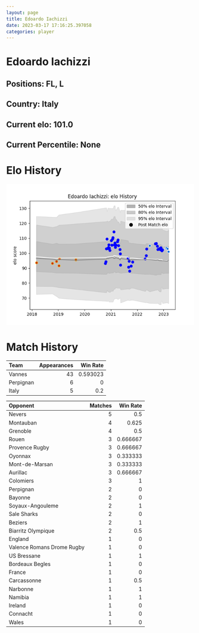 ```yaml
---  
layout: page  
title: Edoardo Iachizzi  
date: 2023-03-17 17:16:25.397058  
categories: player  
---
```

# Edoardo Iachizzi

## Positions: FL, L

## Country: Italy

## Current elo: 101.0

## Current Percentile: None

# Elo History


![elo history](history_EdoardoIachizzi.png)
# Match History


| Team      |   Appearances |   Win Rate |
|:----------|--------------:|-----------:|
| Vannes    |            43 |   0.593023 |
| Perpignan |             6 |   0        |
| Italy     |             5 |   0.2      |

| Opponent                   |   Matches |   Win Rate |
|:---------------------------|----------:|-----------:|
| Nevers                     |         5 |   0.5      |
| Montauban                  |         4 |   0.625    |
| Grenoble                   |         4 |   0.5      |
| Rouen                      |         3 |   0.666667 |
| Provence Rugby             |         3 |   0.666667 |
| Oyonnax                    |         3 |   0.333333 |
| Mont-de-Marsan             |         3 |   0.333333 |
| Aurillac                   |         3 |   0.666667 |
| Colomiers                  |         3 |   1        |
| Perpignan                  |         2 |   0        |
| Bayonne                    |         2 |   0        |
| Soyaux-Angouleme           |         2 |   1        |
| Sale Sharks                |         2 |   0        |
| Beziers                    |         2 |   1        |
| Biarritz Olympique         |         2 |   0.5      |
| England                    |         1 |   0        |
| Valence Romans Drome Rugby |         1 |   0        |
| US Bressane                |         1 |   1        |
| Bordeaux Begles            |         1 |   0        |
| France                     |         1 |   0        |
| Carcassonne                |         1 |   0.5      |
| Narbonne                   |         1 |   1        |
| Namibia                    |         1 |   1        |
| Ireland                    |         1 |   0        |
| Connacht                   |         1 |   0        |
| Wales                      |         1 |   0        |